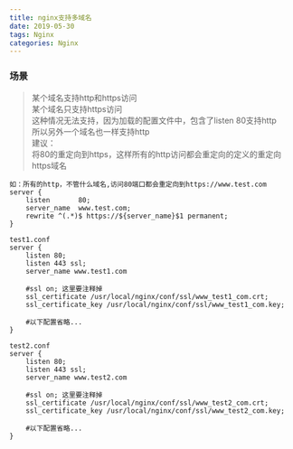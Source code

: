 ```yaml
---
title: nginx支持多域名
date: 2019-05-30
tags: Nginx
categories: Nginx
---
```


### 场景
> 某个域名支持http和https访问  
某个域名只支持https访问  
这种情况无法支持，因为加载的配置文件中，包含了listen 80支持http  
所以另外一个域名也一样支持http  
建议：  
将80的重定向到https，这样所有的http访问都会重定向的定义的重定向https域名

```
如：所有的http，不管什么域名,访问80端口都会重定向到https://www.test.com
server {
	listen		 80;
	server_name  www.test.com;
	rewrite ^(.*)$ https://${server_name}$1 permanent;
}

test1.conf
server {
    listen 80;
    listen 443 ssl;
    server_name www.test1.com
    
    #ssl on; 这里要注释掉
    ssl_certificate /usr/local/nginx/conf/ssl/www_test1_com.crt;
    ssl_certificate_key /usr/local/nginx/conf/ssl/www_test1_com.key;

    #以下配置省略...
}

test2.conf
server {
    listen 80;
    listen 443 ssl;
    server_name www.test2.com
    
    #ssl on; 这里要注释掉
    ssl_certificate /usr/local/nginx/conf/ssl/www_test2_com.crt;
    ssl_certificate_key /usr/local/nginx/conf/ssl/www_test2_com.key;

    #以下配置省略...
}
```